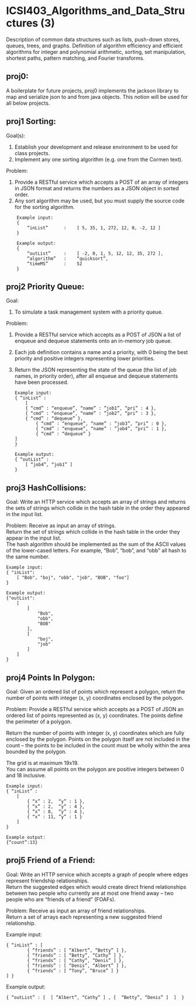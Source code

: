 # ICSI403_Algorithms_and_Data_Structures (3)
Description of common data structures such as lists, push-down stores, queues, trees, and graphs. Definition of algorithm efficiency and efficient algorithms for integer and polynomial arithmetic, sorting, set manipulation, shortest paths, pattern matching, and Fourier transforms.

## proj0:
A boilerplate for future projects, proj0 implements the jackson library to map and serialize json to and from java objects. This notion will be used for all below projects.

## proj1 Sorting:
Goal(s):
1. Establish your development and release environment to be used for class projects. 
2. Implement any one sorting algorithm (e.g. one from the Cormen text).

Problem: 
1. Provide a RESTful service which accepts a POST of an array of integers in JSON format and returns the numbers as a JSON object in sorted order.  
2.  Any sort algorithm may be used, but you must supply the source code for the sorting algorithm.

```
    Example input:     
    { 
        “inList”      :    [ 5, 35, 1, 272, 12, 0, -2, 12 ] 
    } 
    
    Example output:    
    { 
        “outList”     :    [ -2, 0, 1, 5, 12, 12, 35, 272 ], 
        “algorithm”   :    “quicksort”, 
        “timeMS”      :    52 
    } 
```

## proj2 Priority Queue:
Goal:
1. To simulate a task management system with a priority queue.

Problem: 
1. Provide a RESTful service which accepts as a POST of JSON a list of enqueue and dequeue statements onto an in-memory job queue.
2. Each job definition contains a name and a priority, with 0 being the best priority and positive integers representing lower priorities.
3. Return the JSON representing the state of the queue (the list of job names, in priority order), after all enqueue and dequeue statements have been processed.  
	
    ```
    Example input:    	
    { “inList” : 
        [ 
	    { “cmd” : “enqueue”, “name” : ”job1”, “pri” : 4 }, 
	    { “cmd” : “enqueue”, “name” : ”job2”, “pri” : 3 },
 	    { “cmd” : “dequeue” },
            { “cmd” : “enqueue”, “name” : ”job3”, “pri” : 0 },
            { “cmd” : “enqueue”, “name” : ”job4”, “pri” : 1 },
            { “cmd” : “dequeue” }
   	] 
    } 
	
    Example output: 	
    { “outList” : 
        [ “job4”, “job1” ] 
    } 

## proj3 HashCollisions:
Goal:
	Write an HTTP service which accepts an array of strings and returns the sets of strings which collide in the hash table in the order they appeared in the input list.

Problem: 
	Receive as input an array of strings.  
	Return the set of strings which collide in the hash table in the order they appear in the input list.  
	The hash algorithm should be implemented as the sum of the ASCII values of the lower-cased letters.  For example, “Bob”, “bob”, and “obb” all hash to the same number.
	
    Example input:    	
	{ "inList":
        [ "Bob", "boj", "obb", "job", "BOB", "foo"]
	}

    Example output: 	
    {"outList":
        [
            [
                "Bob",
                "obb",
                "BOB"
            ],
            [
                "boj",
                "job"
            ]
    	]
	}

## proj4 Points In Polygon:
Goal:
	Given an ordered list of points which represent a polygon, return the 
  number of points with integer (x, y) coordinates enclosed by the polygon.

Problem: 
	Provide a RESTful service which accepts as a POST of JSON an ordered 
  list of points represented as (x, y) coordinates.  The points define 
  the perimeter of a polygon.  

  Return the number of points with integer (x, y) coordinates which are 
  fully enclosed by the polygon.  Points on the polygon itself are not 
  included in the count – the points to be included in the count must 
  be wholly within the area bounded by the polygon.  

  The grid is at maximum 19x19.  
  You can assume all points on the polygon are positive integers between 0 and 
  18 inclusive.
	
	Example input: 
    { “inList” : 
        [  
            { “x” : 2,  “y” : 1 }, 
            { “x” : 2,  “y” : 4 }, 
            { “x” : 8,  “y” : 4 }, 
            { “x” : 11, ”y” : 1 }		
        ] 
    } 

	Example output: 	
	{“count”:13} 

## proj5 Friend of a Friend:
Goal:
	Write an HTTP service which accepts a graph of people where edges represent friendship relationships.  
	Return the suggested edges which would create direct friend relationships between two people who currently 
	are at most one friend away – two people who are “friends of a friend” (FOAFs). 

Problem: 
	Receive as input an array of friend relationships.  
	Return a set of arrays each representing a new suggested friend relationship.
	
Example input: 

	{ “inList” : [ 
			{ “friends” : [ “Albert”, “Betty” ] }, 
			{ “friends” : [ “Betty”, “Cathy” ] }, 
			{ “friends” : [ “Cathy”, “Denis” ] }, 
			{ “friends” : [ “Denis”, “Albert” ] },
			{ “friends” : [ “Tony”, “Bruce” ] }
    ] } 

Example output: 	

	{ “outList” : [  [ “Albert”, “Cathy” ] , [  “Betty”, “Denis” ]  ]  } 

